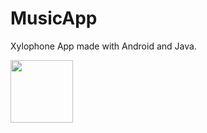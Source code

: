 # MusicApp

Xylophone App made with Android and Java.



<img src="https://github.com/rajtechi/MusicApp/blob/master/Screenshots/xylophone.png" height="100"/>
